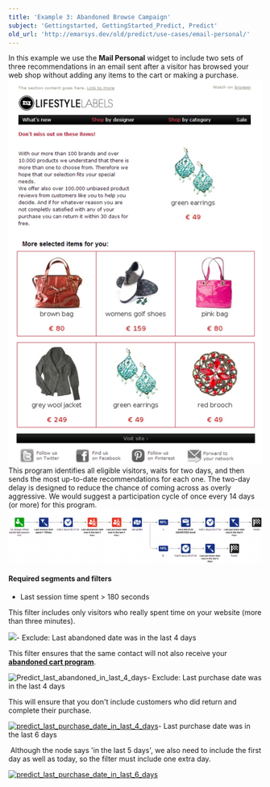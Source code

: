 ```yaml
---
title: 'Example 3: Abandoned Browse Campaign'
subject: 'Gettingstarted, GettingStarted_Predict, Predict'
old_url: 'http://emarsys.dev/old/predict/use-cases/email-personal/'
---
```


In this example we use the **Mail Personal** widget to include two sets of three recommendations in an email sent after a visitor has browsed your web shop without adding any items to the cart or making a purchase.[![Predict_EMRER_email_3](/assets/images/2014/06/Predict_EMRER_email_3.png)](/assets/images/2014/06/Predict_EMRER_email_3.png) This program identifies all eligible visitors, waits for two days, and then sends the most up-to-date recommendations for each one. The two-day delay is designed to reduce the chance of coming across as overly aggressive. We would suggest a participation cycle of once every 14 days (or more) for this program.[![Predict_EMRER_program_3](/assets/images/2014/06/Predict_EMRER_program_3.png)](/assets/images/2014/06/Predict_EMRER_program_3.png)

#### Required segments and filters

- Last session time spent > 180 seconds

This filter includes only visitors who really spent time on your website (more than three minutes).

[![](/assets/images/2014/07/Predict_last_session_over_180-300x110.png)](/assets/images/2014/07/Predict_last_session_over_180.png)- Exclude: Last abandoned date was in the last 4 days

This filter ensures that the same contact will not also receive your [**abandoned cart program**](/Gettingstarted/email-abandoned.md).

![Predict_last_abandoned_in_last_4_days](/assets/images/2014/07/Predict_last_abandoned_in_last_4_days-300x33.png)- Exclude: Last purchase date was in the last 4 days

This will ensure that you don't include customers who did return and complete their purchase.

[![predict_last_purchase_date_in_last_4_days](/assets/images/2014/07/predict_last_purchase_date_in_last_4_days-300x32.png)](/assets/images/2014/07/predict_last_purchase_date_in_last_4_days.png)- Last purchase date was in the last 6 days

 Although the node says 'in the last 5 days', we also need to include the first day as well as today, so the filter must include one extra day.

[![predict_last_purchase_date_in_last_6_days](/assets/images/2014/07/predict_last_purchase_date_in_last_6_days-300x112.png)](/assets/images/2014/07/predict_last_purchase_date_in_last_6_days.png)